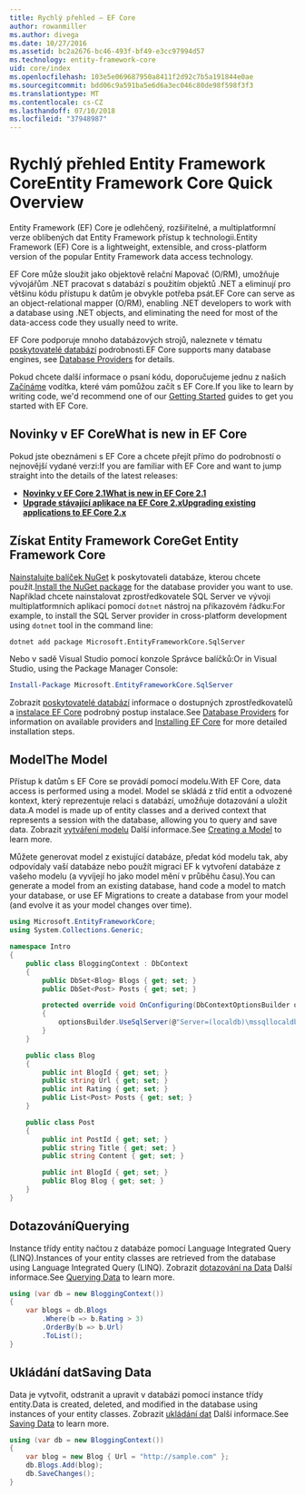 ```yaml
---
title: Rychlý přehled – EF Core
author: rowanmiller
ms.author: divega
ms.date: 10/27/2016
ms.assetid: bc2a2676-bc46-493f-bf49-e3cc97994d57
ms.technology: entity-framework-core
uid: core/index
ms.openlocfilehash: 103e5e069687950a8411f2d92c7b5a191844e0ae
ms.sourcegitcommit: bdd06c9a591ba5e6d6a3ec046c80de98f598f3f3
ms.translationtype: MT
ms.contentlocale: cs-CZ
ms.lasthandoff: 07/10/2018
ms.locfileid: "37948987"
---
```

# <a name="entity-framework-core-quick-overview"></a><span data-ttu-id="9ade7-102">Rychlý přehled Entity Framework Core</span><span class="sxs-lookup"><span data-stu-id="9ade7-102">Entity Framework Core Quick Overview</span></span>

<span data-ttu-id="9ade7-103">Entity Framework (EF) Core je odlehčený, rozšiřitelné, a multiplatformní verze oblíbených dat Entity Framework přístup k technologii.</span><span class="sxs-lookup"><span data-stu-id="9ade7-103">Entity Framework (EF) Core is a lightweight, extensible, and cross-platform version of the popular Entity Framework data access technology.</span></span>

<span data-ttu-id="9ade7-104">EF Core může sloužit jako objektově relační Mapovač (O/RM), umožňuje vývojářům .NET pracovat s databází s použitím objektů .NET a eliminují pro většinu kódu přístupu k datům je obvykle potřeba psát.</span><span class="sxs-lookup"><span data-stu-id="9ade7-104">EF Core can serve as an object-relational mapper (O/RM), enabling .NET developers to work with a database using .NET objects, and eliminating the need for most of the data-access code they usually need to write.</span></span>

<span data-ttu-id="9ade7-105">EF Core podporuje mnoho databázových strojů, naleznete v tématu [poskytovatelé databází](providers/index.md) podrobnosti.</span><span class="sxs-lookup"><span data-stu-id="9ade7-105">EF Core supports many database engines, see [Database Providers](providers/index.md) for details.</span></span>

<span data-ttu-id="9ade7-106">Pokud chcete další informace o psaní kódu, doporučujeme jednu z našich [Začínáme](get-started/index.md) vodítka, které vám pomůžou začít s EF Core.</span><span class="sxs-lookup"><span data-stu-id="9ade7-106">If you like to learn by writing code, we'd recommend one of our [Getting Started](get-started/index.md) guides to get you started with EF Core.</span></span>

## <a name="what-is-new-in-ef-core"></a><span data-ttu-id="9ade7-107">Novinky v EF Core</span><span class="sxs-lookup"><span data-stu-id="9ade7-107">What is new in EF Core</span></span>

<span data-ttu-id="9ade7-108">Pokud jste obeznámeni s EF Core a chcete přejít přímo do podrobností o nejnovější vydané verzi:</span><span class="sxs-lookup"><span data-stu-id="9ade7-108">If you are familiar with EF Core and want to jump straight into the details of the latest releases:</span></span>

- <span data-ttu-id="9ade7-109">**[Novinky v EF Core 2.1](xref:core/what-is-new/ef-core-2.1)**</span><span class="sxs-lookup"><span data-stu-id="9ade7-109">**[What is new in EF Core 2.1](xref:core/what-is-new/ef-core-2.1)**</span></span>
- <span data-ttu-id="9ade7-110">**[Upgrade stávající aplikace na EF Core 2.x](xref:core/miscellaneous/1x-2x-upgrade)**</span><span class="sxs-lookup"><span data-stu-id="9ade7-110">**[Upgrading existing applications to EF Core 2.x](xref:core/miscellaneous/1x-2x-upgrade)**</span></span>


## <a name="get-entity-framework-core"></a><span data-ttu-id="9ade7-111">Získat Entity Framework Core</span><span class="sxs-lookup"><span data-stu-id="9ade7-111">Get Entity Framework Core</span></span>

<span data-ttu-id="9ade7-112">[Nainstalujte balíček NuGet](https://docs.nuget.org/ndocs/quickstart/use-a-package) k poskytovateli databáze, kterou chcete použít.</span><span class="sxs-lookup"><span data-stu-id="9ade7-112">[Install the NuGet package](https://docs.nuget.org/ndocs/quickstart/use-a-package) for the database provider you want to use.</span></span> <span data-ttu-id="9ade7-113">Například chcete nainstalovat zprostředkovatele SQL Server ve vývoji multiplatformních aplikací pomocí `dotnet` nástroj na příkazovém řádku:</span><span class="sxs-lookup"><span data-stu-id="9ade7-113">For example, to install the SQL Server provider in cross-platform development using `dotnet` tool in the command line:</span></span>

``` Console
dotnet add package Microsoft.EntityFrameworkCore.SqlServer
```

<span data-ttu-id="9ade7-114">Nebo v sadě Visual Studio pomocí konzole Správce balíčků:</span><span class="sxs-lookup"><span data-stu-id="9ade7-114">Or in Visual Studio, using the Package Manager Console:</span></span>

``` PowerShell
Install-Package Microsoft.EntityFrameworkCore.SqlServer
```
<span data-ttu-id="9ade7-115">Zobrazit [poskytovatelé databází](providers/index.md) informace o dostupných zprostředkovatelů a [instalace EF Core](get-started/install/index.md) podrobný postup instalace.</span><span class="sxs-lookup"><span data-stu-id="9ade7-115">See [Database Providers](providers/index.md) for information on available providers and [Installing EF Core](get-started/install/index.md) for more detailed installation steps.</span></span>

## <a name="the-model"></a><span data-ttu-id="9ade7-116">Model</span><span class="sxs-lookup"><span data-stu-id="9ade7-116">The Model</span></span>

<span data-ttu-id="9ade7-117">Přístup k datům s EF Core se provádí pomocí modelu.</span><span class="sxs-lookup"><span data-stu-id="9ade7-117">With EF Core, data access is performed using a model.</span></span> <span data-ttu-id="9ade7-118">Model se skládá z tříd entit a odvozené kontext, který reprezentuje relaci s databází, umožňuje dotazování a uložit data.</span><span class="sxs-lookup"><span data-stu-id="9ade7-118">A model is made up of entity classes and a derived context that represents a session with the database, allowing you to query and save data.</span></span> <span data-ttu-id="9ade7-119">Zobrazit [vytváření modelu](modeling/index.md) Další informace.</span><span class="sxs-lookup"><span data-stu-id="9ade7-119">See [Creating a Model](modeling/index.md) to learn more.</span></span>

<span data-ttu-id="9ade7-120">Můžete generovat model z existující databáze, předat kód modelu tak, aby odpovídaly vaší databáze nebo použít migraci EF k vytvoření databáze z vašeho modelu (a vyvíjejí ho jako model mění v průběhu času).</span><span class="sxs-lookup"><span data-stu-id="9ade7-120">You can generate a model from an existing database, hand code a model to match your database, or use EF Migrations to create a database from your model (and evolve it as your model changes over time).</span></span>

``` csharp
using Microsoft.EntityFrameworkCore;
using System.Collections.Generic;

namespace Intro
{
    public class BloggingContext : DbContext
    {
        public DbSet<Blog> Blogs { get; set; }
        public DbSet<Post> Posts { get; set; }

        protected override void OnConfiguring(DbContextOptionsBuilder optionsBuilder)
        {
            optionsBuilder.UseSqlServer(@"Server=(localdb)\mssqllocaldb;Database=MyDatabase;Trusted_Connection=True;");
        }
    }

    public class Blog
    {
        public int BlogId { get; set; }
        public string Url { get; set; }
        public int Rating { get; set; }
        public List<Post> Posts { get; set; }
    }

    public class Post
    {
        public int PostId { get; set; }
        public string Title { get; set; }
        public string Content { get; set; }

        public int BlogId { get; set; }
        public Blog Blog { get; set; }
    }
}
```

## <a name="querying"></a><span data-ttu-id="9ade7-121">Dotazování</span><span class="sxs-lookup"><span data-stu-id="9ade7-121">Querying</span></span>

<span data-ttu-id="9ade7-122">Instance třídy entity načtou z databáze pomocí Language Integrated Query (LINQ).</span><span class="sxs-lookup"><span data-stu-id="9ade7-122">Instances of your entity classes are retrieved from the database using Language Integrated Query (LINQ).</span></span> <span data-ttu-id="9ade7-123">Zobrazit [dotazování na Data](querying/index.md) Další informace.</span><span class="sxs-lookup"><span data-stu-id="9ade7-123">See [Querying Data](querying/index.md) to learn more.</span></span>

``` csharp
using (var db = new BloggingContext())
{
    var blogs = db.Blogs
        .Where(b => b.Rating > 3)
        .OrderBy(b => b.Url)
        .ToList();
}
```

## <a name="saving-data"></a><span data-ttu-id="9ade7-124">Ukládání dat</span><span class="sxs-lookup"><span data-stu-id="9ade7-124">Saving Data</span></span>

<span data-ttu-id="9ade7-125">Data je vytvořit, odstranit a upravit v databázi pomocí instance třídy entity.</span><span class="sxs-lookup"><span data-stu-id="9ade7-125">Data is created, deleted, and modified in the database using instances of your entity classes.</span></span> <span data-ttu-id="9ade7-126">Zobrazit [ukládání dat](saving/index.md) Další informace.</span><span class="sxs-lookup"><span data-stu-id="9ade7-126">See [Saving Data](saving/index.md) to learn more.</span></span>

``` csharp
using (var db = new BloggingContext())
{
    var blog = new Blog { Url = "http://sample.com" };
    db.Blogs.Add(blog);
    db.SaveChanges();
}
```
